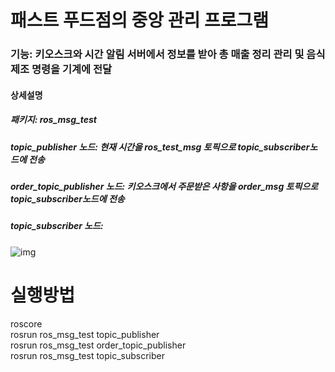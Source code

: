 패스트 푸드점의 중앙 관리 프로그램
=================================
### 기능: 키오스크와 시간 알림 서버에서 정보를 받아 총 매출 정리 관리 및 음식제조 명령을 기계에 전달<br>
#### 상세설명
##### 패키지: ros_msg_test 
##### topic_publisher 노드: 현재 시간을 ros_test_msg 토픽으로 topic_subscriber노드에 전송
##### order_topic_publisher 노드: 키오스크에서 주문받은 사항을 order_msg 토픽으로 topic_subscriber노드에 전송
##### topic_subscriber 노드: 

![img](https://user-images.githubusercontent.com/63354563/123586847-5154d800-d820-11eb-8c4e-8eadf23de1d2.png)


# 실행방법
roscore<br>
rosrun ros_msg_test topic_publisher<br>
rosrun ros_msg_test order_topic_publisher<br>
rosrun ros_msg_test topic_subscriber<br>
